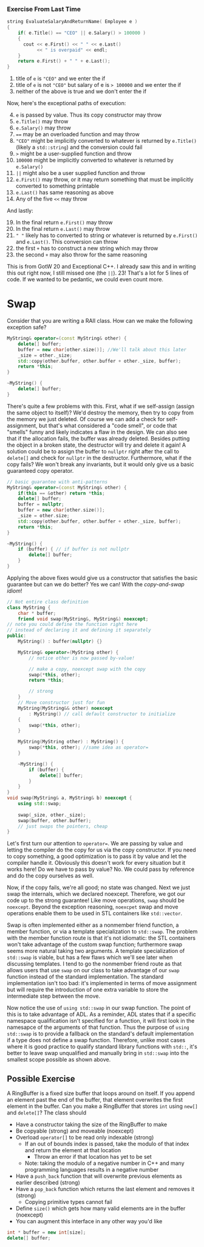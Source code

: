 ### Exercise From Last Time

```C++
string EvaluateSalaryAndReturnName( Employee e )
{
    if( e.Title() == "CEO" || e.Salary() > 100000 )
    {
      cout << e.First() << " " << e.Last()
           << " is overpaid" << endl;
    }
    return e.First() + " " + e.Last();
}
```

1. title of `e` is `"CEO"` and we enter the if
2. title of `e` is not `"CEO"` but salary of e is `> 100000` and we enter the if
3. neither of the above is true and we don't enter the if

Now, here's the exceptional paths of execution:

4. `e` is passed by value. Thus its copy constructor may throw
5. `e.Title()` may throw
6.  `e.Salary()` may throw
7. `==` may be an overloaded function and may throw
8.  `"CEO"` might be implicitly converted to whatever is returned by `e.Title()` (likely a `std::string`) and the conversion could fail
9. `>` might be a user-supplied function and throw
10. `100000` might be implicitly converted to whatever is returned by `e.Salary()`
11. `||` might also be a user supplied function and throw
22. `e.First()` may throw, or it may return something that must be implicitly converted to something printable
13. `e.Last()` has same reasoning as above
14. Any of the five `<<` may throw

And lastly:

19. In the final return `e.First()` may throw
20. In the final return `e.Last()` may throw
21. `" "` likely has to converted to string or whatever is returned by `e.First()` and `e.Last()`. This conversion can throw
22. the first `+` has to construct a new string which may throw
23. the second `+` may also throw for the same reasoning

This is from GotW 20 and Exceptional C++. I already saw this and in writing this out right now, I still missed one (the `||`). 23! That's a lot for 5 lines of code. If we wanted to be pedantic, we could even count more.

# Swap

Consider that you are writing a RAII class. How can we make the following exception safe?

```C++
MyString& operator=(const MyString& other) {
    delete[] buffer;
    buffer = new char[other.size()]; //We'll talk about this later
    _size = other._size;
    std::copy(other.buffer, other.buffer + other._size, buffer);
    return *this;
}

~MyString() {
    delete[] buffer;
}
```
There's quite a few problems with this. First, what if we self-assign (assign the same object to itself)? We'd destroy the memory, then try to copy from the memory we just deleted. Of course we can add a check for self-assignment, but that's what considered a "code smell", or code that "smells" funny and likely indicates a flaw in the design. We can also see that if the allocation fails, the buffer was already deleted. Besides putting the object in a broken state, the destructor will try and delete it again! A solution could be to assign the buffer to `nullptr` right after the call to `delete[]` and check for `nullptr` in the destructor. Furthermore, what if the copy fails? We won't break any invariants, but it would only give us a basic guaranteed copy operator.
```C++
// basic guarantee with anti-patterns
MyString& operator=(const MyString& other) {
    if(this == &other) return *this;
    delete[] buffer;
    buffer = nullptr;
    buffer = new char[other.size()];
    _size = other.size;
    std::copy(other.buffer, other.buffer + other._size, buffer);
    return *this;
}

~MyString() {
    if (buffer) { // if buffer is not nullptr
        delete[] buffer;
    }
}
```
Applying the above fixes would give us a constructor that satisfies the basic guarantee but can we do better? Yes we can! With the *copy-and-swap idiom*!

```C++
// Not entire class definition
class MyString {
    char * buffer;
    friend void swap(MyString&, MyString&) noexcept;
// note you could define the function right here 
// instead of declaring it and defining it separately
public:
    MyString() : buffer(nullptr) {}

    MyString& operator=(MyString other) {
        // notice other is now passed by-value!

        // make a copy, noexcept swap with the copy
        swap(*this, other);
        return *this;

        // strong
    }
    // Move constructor just for fun
    MyString(MyString&& other) noexcept
        : MyString() // call default constructor to initialize
    {
        swap(*this, other);
    }

    MyString(MyString other) : MyString() {
        swap(*this, other); //same idea as operator=
    }

    ~MyString() {
        if (buffer) {
            delete[] buffer;
        }
    }
}
void swap(MyString& a, MyString& b) noexcept {
    using std::swap;
    
    swap(_size, other._size);
    swap(buffer, other.buffer);
    // just swaps the pointers, cheap
}
```
Let's first turn our attention to `operator=`. We are passing by value and letting the compiler do the copy for us via the copy constructor. If you need to copy something, a good optimization is to pass it by value and let the compiler handle it. Obviously this doesn't work for every situation but it works here! Do we have to pass by value? No. We could pass by reference and do the copy ourselves as well.

Now, if the copy fails, we're all good; no state was changed. Next we just swap the internals, which we declared noexcept. Therefore, we got our code up to the strong guarantee! Like move operations, `swap` should be `noexcept`. Beyond the exception reasoning, `noexcpet` swap and move operations enable them to be used in STL containers like `std::vector`.

Swap is often implemented either as a nonmember friend function, a member function, or via a template specialization to `std::swap`. The problem with the member function route is that it's not idiomatic: the STL containers won't take advantage of the custom swap function; furthermore swap seems more natural taking two arguments. A template specialization of `std::swap` is viable, but has a few flaws which we'll see later when discussing templates. I tend to go the nonmember friend route as that allows users that use `swap` on our class to take advantage of our `swap` function instead of the standard implementation. The standard implementation isn't too bad: it's implemented in terms of move assignment but will require the introduction of one extra variable to store the intermediate step between the move. 

Now notice the use of `using std::swap` in our swap function. The point of this is to take advantage of ADL. As a reminder, ADL states that if a specific namespace qualification isn't specified for a function, it will first look in the namesapce of the arguments of that function. Thus the purpose of `using std::swap` is to provide a fallback on the standard's default implementation if a type does not define a swap function. Therefore, unlike most cases where it is good practice to qualify standard library functions with `std::`, it's better to leave swap unqualified and manually bring in `std::swap` into the smallest scope possible as shown above.

## Possible Exercise

A RingBuffer is a fixed size buffer that loops around on itself. If you append an element past the end of the buffer, that element overwrites the first element in the buffer. Can you make a RingBuffer that stores `int` using `new[]` and `delete[]`? The class should

* Have a constructor taking the size of the RingBuffer to make
* Be copyable (strong) and moveable (noexcept)
* Overload `operator[]` to be read only indexable (strong)
    * If an out of bounds index is passed, take the modulo of that index and return the element at that location
        * Throw an error if that location has yet to be set
    * Note: taking the modulo of a negative number in C++ and many programming languages results in a negative number
* Have a `push_back` function that will overwrite previous elements as earlier described (strong)
* Have a `pop_back` function which returns the last element and removes it (strong)
    * Copying primitive types cannot fail
* Define `size()` which gets how many valid elements are in the buffer (noexcept)
* You can augment this interface in any other way you'd like

```C++
int * buffer = new int[size];
delete[] buffer;
```